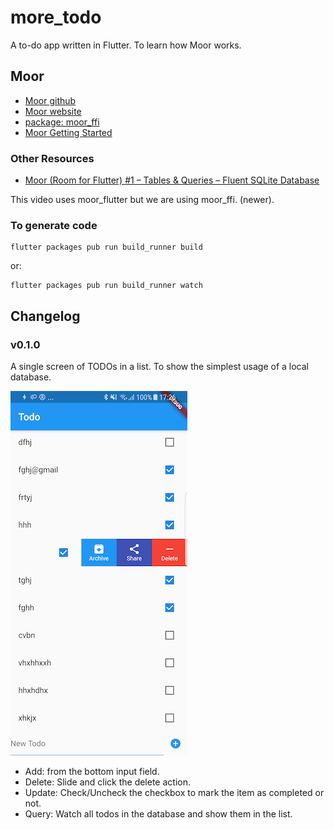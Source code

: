 # more_todo

A to-do app written in Flutter.
To learn how Moor works.

## Moor
* [Moor github](https://github.com/simolus3/moor)
* [Moor website](https://moor.simonbinder.eu/)
* [package: moor_ffi](https://pub.dev/packages/moor_ffi)
* [Moor Getting Started](https://moor.simonbinder.eu/docs/getting-started/)

### Other Resources
* [Moor (Room for Flutter) #1 – Tables & Queries – Fluent SQLite Database](https://www.youtube.com/watch?v=zpWsedYMczM&feature=youtu.be)

This video uses moor_flutter but we are using moor_ffi. (newer).

### To generate code
```
flutter packages pub run build_runner build
```
or:
```
flutter packages pub run build_runner watch
```

## Changelog
### v0.1.0
A single screen of TODOs in a list.
To show the simplest usage of a local database.

![todo list in v0.1.0](./screenshots/todo-app-v0.1.0.png)

* Add: from the bottom input field.
* Delete: Slide and click the delete action.
* Update: Check/Uncheck the checkbox to mark the item as completed or not.
* Query: Watch all todos in the database and show them in the list.
